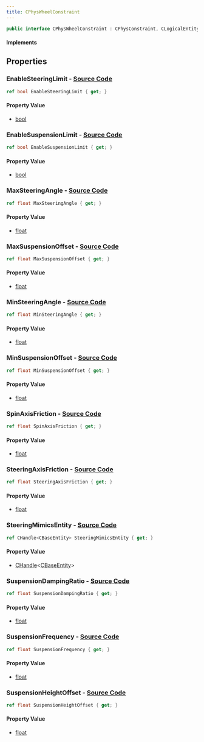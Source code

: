 ```yaml
---
title: CPhysWheelConstraint
---
```


```csharp
public interface CPhysWheelConstraint : CPhysConstraint, CLogicalEntity, CServerOnlyEntity, CBaseEntity, CEntityInstance, ISchemaClass<CEntityInstance>, ISchemaClass<CBaseEntity>, ISchemaClass<CServerOnlyEntity>, ISchemaClass<CLogicalEntity>, ISchemaClass<CPhysConstraint>, ISchemaClass<CPhysWheelConstraint>, ISchemaField, ISchemaClass, INativeHandle
```

#### Implements

## Properties

### **EnableSteeringLimit** - [Source Code](https://github.com/swiftly-solution/swiftlys2/blob/main/managed/src/SwiftlyS2.Generated/Schemas/Interfaces/CPhysWheelConstraint.cs#L28)

```csharp
ref bool EnableSteeringLimit { get; }
```

#### Property Value

- [bool](https://learn.microsoft.com/dotnet/api/system.boolean)

### **EnableSuspensionLimit** - [Source Code](https://github.com/swiftly-solution/swiftlys2/blob/main/managed/src/SwiftlyS2.Generated/Schemas/Interfaces/CPhysWheelConstraint.cs#L22)

```csharp
ref bool EnableSuspensionLimit { get; }
```

#### Property Value

- [bool](https://learn.microsoft.com/dotnet/api/system.boolean)

### **MaxSteeringAngle** - [Source Code](https://github.com/swiftly-solution/swiftlys2/blob/main/managed/src/SwiftlyS2.Generated/Schemas/Interfaces/CPhysWheelConstraint.cs#L32)

```csharp
ref float MaxSteeringAngle { get; }
```

#### Property Value

- [float](https://learn.microsoft.com/dotnet/api/system.single)

### **MaxSuspensionOffset** - [Source Code](https://github.com/swiftly-solution/swiftlys2/blob/main/managed/src/SwiftlyS2.Generated/Schemas/Interfaces/CPhysWheelConstraint.cs#L26)

```csharp
ref float MaxSuspensionOffset { get; }
```

#### Property Value

- [float](https://learn.microsoft.com/dotnet/api/system.single)

### **MinSteeringAngle** - [Source Code](https://github.com/swiftly-solution/swiftlys2/blob/main/managed/src/SwiftlyS2.Generated/Schemas/Interfaces/CPhysWheelConstraint.cs#L30)

```csharp
ref float MinSteeringAngle { get; }
```

#### Property Value

- [float](https://learn.microsoft.com/dotnet/api/system.single)

### **MinSuspensionOffset** - [Source Code](https://github.com/swiftly-solution/swiftlys2/blob/main/managed/src/SwiftlyS2.Generated/Schemas/Interfaces/CPhysWheelConstraint.cs#L24)

```csharp
ref float MinSuspensionOffset { get; }
```

#### Property Value

- [float](https://learn.microsoft.com/dotnet/api/system.single)

### **SpinAxisFriction** - [Source Code](https://github.com/swiftly-solution/swiftlys2/blob/main/managed/src/SwiftlyS2.Generated/Schemas/Interfaces/CPhysWheelConstraint.cs#L36)

```csharp
ref float SpinAxisFriction { get; }
```

#### Property Value

- [float](https://learn.microsoft.com/dotnet/api/system.single)

### **SteeringAxisFriction** - [Source Code](https://github.com/swiftly-solution/swiftlys2/blob/main/managed/src/SwiftlyS2.Generated/Schemas/Interfaces/CPhysWheelConstraint.cs#L34)

```csharp
ref float SteeringAxisFriction { get; }
```

#### Property Value

- [float](https://learn.microsoft.com/dotnet/api/system.single)

### **SteeringMimicsEntity** - [Source Code](https://github.com/swiftly-solution/swiftlys2/blob/main/managed/src/SwiftlyS2.Generated/Schemas/Interfaces/CPhysWheelConstraint.cs#L38)

```csharp
ref CHandle<CBaseEntity> SteeringMimicsEntity { get; }
```

#### Property Value

- [CHandle](/docs/api/shared/natives/chandle-1)<[CBaseEntity](/docs/api/shared/schemadefinitions/cbaseentity)>

### **SuspensionDampingRatio** - [Source Code](https://github.com/swiftly-solution/swiftlys2/blob/main/managed/src/SwiftlyS2.Generated/Schemas/Interfaces/CPhysWheelConstraint.cs#L18)

```csharp
ref float SuspensionDampingRatio { get; }
```

#### Property Value

- [float](https://learn.microsoft.com/dotnet/api/system.single)

### **SuspensionFrequency** - [Source Code](https://github.com/swiftly-solution/swiftlys2/blob/main/managed/src/SwiftlyS2.Generated/Schemas/Interfaces/CPhysWheelConstraint.cs#L16)

```csharp
ref float SuspensionFrequency { get; }
```

#### Property Value

- [float](https://learn.microsoft.com/dotnet/api/system.single)

### **SuspensionHeightOffset** - [Source Code](https://github.com/swiftly-solution/swiftlys2/blob/main/managed/src/SwiftlyS2.Generated/Schemas/Interfaces/CPhysWheelConstraint.cs#L20)

```csharp
ref float SuspensionHeightOffset { get; }
```

#### Property Value

- [float](https://learn.microsoft.com/dotnet/api/system.single)

